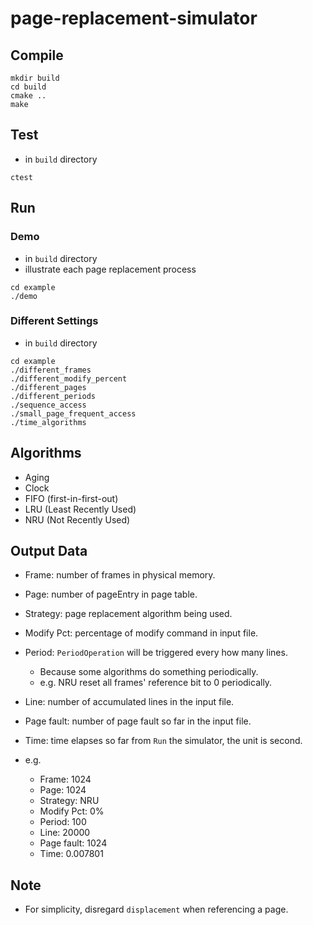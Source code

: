 # page-replacement-simulator

## Compile

```shell
mkdir build
cd build
cmake ..
make
```

## Test
- in `build` directory
```shell
ctest
```

## Run


### Demo
- in `build` directory
- illustrate each page replacement process

```shell
cd example
./demo
```

### Different Settings 
- in `build` directory

```shell
cd example
./different_frames
./different_modify_percent
./different_pages
./different_periods
./sequence_access
./small_page_frequent_access
./time_algorithms
```

## Algorithms
- Aging
- Clock
- FIFO (first-in-first-out)
- LRU (Least Recently Used)
- NRU (Not Recently Used)

## Output Data
- Frame: number of frames in physical memory.
- Page: number of pageEntry in page table.
- Strategy: page replacement algorithm being used.
- Modify Pct: percentage of modify command in input file.
- Period: `PeriodOperation` will be triggered every how many lines.
  - Because some algorithms do something periodically.
  - e.g. NRU reset all frames' reference bit to 0 periodically.
- Line: number of accumulated lines in the input file.
- Page fault: number of page fault so far in the input file.
- Time: time elapses so far from `Run` the simulator, the unit is second.


- e.g.
  - Frame: 1024
  - Page: 1024
  - Strategy: NRU
  - Modify Pct: 0%
  - Period: 100
  - Line: 20000
  - Page fault: 1024
  - Time: 0.007801

## Note
- For simplicity, disregard `displacement` when referencing a page.